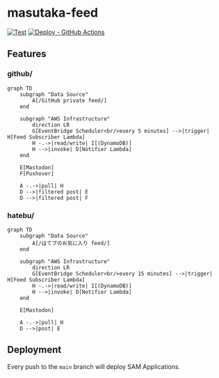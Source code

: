 # masutaka-feed

[![Test](https://github.com/masutaka/masutaka-feed/actions/workflows/test.yml/badge.svg?branch=main)][Test]
[![Deploy - GitHub Actions](https://github.com/masutaka/masutaka-feed/actions/workflows/deploy.yml/badge.svg?branch=main)][deploy]

[Test]: https://github.com/masutaka/masutaka-feed/actions/workflows/test.yml?query=branch%3Amain
[deploy]: https://github.com/masutaka/masutaka-feed/actions/workflows/deploy.yml?query=branch%3Amain

## Features

### github/

```mermaid
graph TD
    subgraph "Data Source"
        A[/GitHub private feed/]
    end

    subgraph "AWS Infrastructure"
        direction LR
        G[EventBridge Scheduler<br/>every 5 minutes] -->|trigger| H[Feed Subscriber Lambda]
        H -.->|read/write| I[(DynamoDB)]
        H -->|invoke| D[Notifier Lambda]
    end

    E[Mastodon]
    F[Pushover]

    A -.->|pull| H
    D -->|filtered post| E
    D -->|filtered post| F
```

### hatebu/

```mermaid
graph TD
    subgraph "Data Source"
        A[/はてブのお気に入り feed/]
    end

    subgraph "AWS Infrastructure"
        direction LR
        G[EventBridge Scheduler<br/>every 15 minutes] -->|trigger| H[Feed Subscriber Lambda]
        H -.->|read/write| I[(DynamoDB)]
        H -->|invoke| D[Notifier Lambda]
    end

    E[Mastodon]

    A -.->|pull| H
    D -->|post| E
```

## Deployment

Every push to the `main` branch will deploy SAM Applications.
